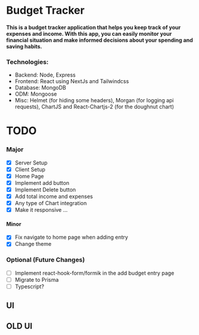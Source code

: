 # Budget Tracker

#### This is a budget tracker application that helps you keep track of your expenses and income. With this app, you can easily monitor your financial situation and make informed decisions about your spending and saving habits.

### Technologies:

- Backend: Node, Express
- Frontend: React using NextJs and Tailwindcss
- Database: MongoDB
- ODM: Mongoose
- Misc: Helmet (for hiding some headers), Morgan (for logging api requests), ChartJS and React-Chartjs-2 (for the doughnut chart)

# TODO

### Major

- [x] Server Setup
- [x] Client Setup
- [x] Home Page
- [x] Implement add button
- [x] Implement Delete button
- [x] Add total income and expenses
- [x] Any type of Chart integration
- [x] Make it responsive
      ...

#### Minor

- [x] Fix navigate to home page when adding entry
- [x] Change theme

### Optional (Future Changes)

- [ ] Implement react-hook-form/formik in the add budget entry page
- [ ] Migrate to Prisma
- [ ] Typescript?

## UI

## OLD UI

